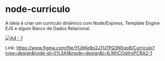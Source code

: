 # node-curriculo

A ideia é criar um currículo dinâmico com Node/Express, Template Engine EJS e algum Banco de Dados Relacional.

[![A4 - 1](https://github.com/Darlley/node-curriculo/assets/37590954/19a1723f-0030-454a-8850-742d4b0319d8)](https://www.figma.com/file/YfJtjKe8p2J7U7PQ3N5goB/Curriculo?type=design&node-id=0%3A1&mode=design&t=tLWhCOqlIroPCRA2-1)

Link: https://www.figma.com/file/YfJtjKe8p2J7U7PQ3N5goB/Curriculo?type=design&node-id=0%3A1&mode=design&t=tLWhCOqlIroPCRA2-1
